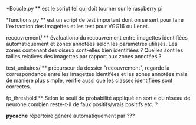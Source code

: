 

*Boucle.py
** est le script tel qui doit tourner sur le raspberry pi

*functions.py 
** est un script de test important dont on se sert pour faire l'extraction des imagettes et les test pour VGG16 ou Lenet.

recouvrement/
** évaluationo du recouvrement entre imagettes identifiées automatiquement et zones annotées selon les paramètres utilisés. Les zones contenant des oiseux sont-elles bien identifiées ? Quelles sont les tailles relatives des imagettes par rapport aux zones annotées ?

test_unitaires/
** précurseur du dossier "recouvrement", regarde la correspondance entre les imagettes identifées et les zones annotées mais de manière plus simple, vérifie aussi que les classes identifiées sont correctes. 

fp_threshold 
** Selon le seuil de probabilité appliqué en sortie du réseau de neurone combien reste-t-il de faux positifs/vrais positifs etc. ?

__pycache__ répertoire généré automatiquement par ???




